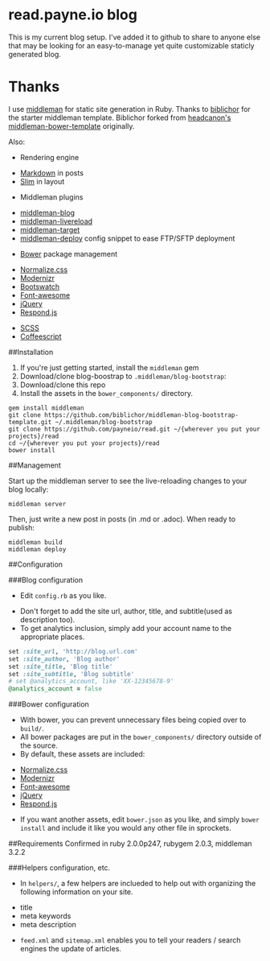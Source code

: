 # read.payne.io blog

This is my current blog setup. I've added it to github to share to anyone else that may be looking for an 
easy-to-manage yet quite customizable staticly generated blog.

# Thanks

I use [middleman](http://middlemanapp.com) for static site generation in Ruby. Thanks to [biblichor](https://github.com/biblichor/middleman-blog-bootstrap-template) for the starter middleman template. Biblichor forked from [headcanon's middleman-bower-template](https://github.com/headcanon/middleman-bower-template) originally. 

Also:

* Rendering engine
 - [Markdown](http://daringfireball.net/projects/markdown/) in posts
 - [Slim](http://slim-lang.com/) in layout
* Middleman plugins
 - [middleman-blog](http://github.com/middleman/middleman-blog/)
 - [middleman-livereload](http://github.com/middleman/middleman-livereload)
 - [middleman-target](http://github.com/xunker/middleman-target) 
 - [middleman-deploy](http://github.com/tvaughan/middleman-deploy) config snippet to ease FTP/SFTP deployment
* [Bower](http://github.com/twitter/bower) package management
 - [Normalize.css](http://necolas.github.com/normalize.css) 
 - [Modernizr](http://modernizr.com)
 - [Bootswatch](http://bootswatch.com/)
 - [Font-awesome](http://fontawesome.io/)
 - [jQuery](http://jquery.com/)
 - [Respond.js](http://github.com/scottjehl/Respond)
* [SCSS](http://sass-lang.com)
* [Coffeescript](http://coffeescript.org/)

##Installation

1. If you're just getting started, install the `middleman` gem
1. Download/clone blog-boostrap to `.middleman/blog-bootstrap`: 
1. Download/clone this repo
1. Install the assets in the `bower_components/` directory.

```shell
gem install middleman
git clone https://github.com/biblichor/middleman-blog-bootstrap-template.git ~/.middleman/blog-bootstrap
git clone https://github.com/payneio/read.git ~/{wherever you put your projects}/read
cd ~/{wherever you put your projects}/read
bower install
```

##Management

Start up the middleman server to see the live-reloading changes to your blog locally:

```shell
middleman server
```

Then, just write a new post in posts (in .md or .adoc). When ready to publish:

```shell
middleman build
middleman deploy
```

##Configuration

###Blog configuration

* Edit `config.rb` as you like.
 - Don't forget to add the site url, author, title, and subtitle(used as description too).
 - To get analytics inclusion, simply add your account name to the appropriate places.

```ruby:config.rb
set :site_url, 'http://blog.url.com'
set :site_author, 'Blog author'
set :site_title, 'Blog title'
set :site_subtitle, 'Blog subtitle'
# set @analytics_account, like 'XX-12345678-9'
@analytics_account = false
```

###Bower configuration

* With bower, you can prevent unnecessary files being copied over to ```build/```.
* All bower packages are put in the ```bower_components/``` directory outside of the source. 
* By default, these assets are included:
 - [Normalize.css](http://necolas.github.com/normalize.css) 
 - [Modernizr](http://modernizr.com)
 - [Font-awesome](http://fontawesome.io/)
 - [jQuery](http://jquery.com/)
 - [Respond.js](http://github.com/scottjehl/Respond)
* If you want another assets, edit `bower.json` as you like, and simply ```bower install``` and include it like you would any other file in sprockets.

##Requirements
Confirmed in ruby 2.0.0p247, rubygem 2.0.3, middleman 3.2.2

###Helpers configuration, etc.

* In ```helpers/```, a few helpers are inclueded to help out with organizing the following information on your site.
 - title
 - meta keywords
 - meta description
* ```feed.xml``` and ```sitemap.xml``` enables you to tell your readers / search engines the update of articles.

